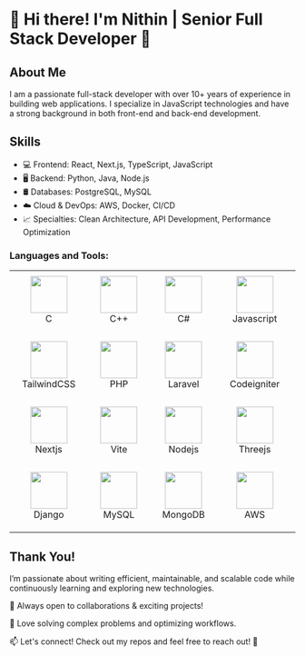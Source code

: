 
# 👋 Hi there! I'm Nithin | Senior Full Stack Developer 🚀

## About Me
I am a passionate full-stack developer with over 10+ years of experience in building web applications. I specialize in JavaScript technologies and have a strong background in both front-end and back-end development.



## Skills
- 💻 Frontend: React, Next.js, TypeScript, JavaScript
- 🖥️ Backend: Python, Java, Node.js
- 🛢️ Databases: PostgreSQL, MySQL
- ☁️ Cloud & DevOps: AWS, Docker, CI/CD
- 📈 Specialties: Clean Architecture, API Development, Performance Optimization

  
<h3 align="left">Languages and Tools:</h3>
<table style="width: 100%;">
    <tr style="width: 100%;">
        <td align="center" width="96">
            <div style="background-color: transparent; border: 1px solid white; padding: 6px 13px; font-size: 16px;">
                <img src="./images/icons/icons8-c-programming-100.png" style="width: 65px; height: 65px;" />
                <p style="padding: 0; margin: 0;">C</p>
            </div>
        </td>
        <td align="center" width="96">
            <div style="background-color: transparent; border: 1px solid white; padding: 6px 13px; font-size: 16px;">
                <img src="https://techstack-generator.vercel.app/cpp-icon.svg" style="width: 65px; height: 65px;" />
                <p style="padding: 0; margin: 0;">C++</p>
            </div>
        </td>
        <td align="center" width="96">
            <div style="background-color: transparent; border: 1px solid white; padding: 6px 13px; font-size: 16px;">
                <img src="https://techstack-generator.vercel.app/csharp-icon.svg" style="width: 65px; height: 65px;" />
                <p style="padding: 0; margin: 0;">C#</p>
            </div>
        </td>
        <td align="center" width="96">
            <div style="background-color: transparent; border: 1px solid white; padding: 6px 13px; font-size: 16px;">
                <img src="https://techstack-generator.vercel.app/js-icon.svg" style="width: 65px; height: 65px;" />
                <p style="padding: 0; margin: 0;">Javascript</p>
            </div>
        </td>
        <td align="center" width="96">
            <div style="background-color: transparent; border: 1px solid white; padding: 6px 13px; font-size: 16px;">
                <img src="https://techstack-generator.vercel.app/ts-icon.svg" style="width: 65px; height: 65px;" />
                <p style="padding: 0; margin: 0;">Typescript</p>
            </div>
        </td>
        <td align="center" width="96">
            <div style="background-color: transparent; border: 1px solid white; padding: 6px 13px; font-size: 16px;">
                <img src="https://techstack-generator.vercel.app/python-icon.svg" style="width: 65px; height: 65px;" />
                <p style="padding: 0; margin: 0;">Python</p>
            </div>
        </td>
        <td align="center" width="96">
            <div style="background-color: transparent; border: 1px solid white; padding: 6px 13px; font-size: 16px;">
                <img src="./images/icons/icons8-html-5-240.png" style="width: 65px; height: 65px;" />
                <p style="padding: 0; margin: 0;">HTML</p>
            </div>
        </td>
        <td align="center" width="96">
            <div style="background-color: transparent; border: 1px solid white; padding: 6px 13px; font-size: 16px;">
                <img src="./images/icons/css.png" style="width: 65px; height: 65px;" />
                <p style="padding: 0; margin: 0;">CSS</p>
            </div>
        </td>
        <td align="center" width="96">
            <div style="background-color: transparent; border: 1px solid white; padding: 6px 13px; font-size: 16px;">
                <img src="https://techstack-generator.vercel.app/sass-icon.svg" style="width: 65px; height: 65px;" />
                <p style="padding: 0; margin: 0;">SASS</p>
            </div>
        </td>
    </tr>
    <tr style="width: 100%;">
        <td align="center" width="96">
            <div style="background-color: transparent; border: 1px solid white; padding: 6px 13px; font-size: 16px;">
                <img src="./images/icons/tailwindcss.png" style="width: 65px; height: 65px;" />
                <p style="padding: 0; margin: 0;">TailwindCSS</p>
            </div>
        </td>
        <td align="center" width="96">
            <div style="background-color: transparent; border: 1px solid white; padding: 6px 13px; font-size: 16px;">
                <img src="./images/icons/php-15.png" style="width: 65px; height: 65px;" />
                <p style="padding: 0; margin: 0;">PHP</p>
            </div>
        </td>
        <td align="center" width="96">
            <div style="background-color: transparent; border: 1px solid white; padding: 6px 13px; font-size: 16px;">
                <img src="./images/icons/laravel-icon-995x1024-dk77ahh4.png" style="width: 65px; height: 65px;" />
                <p style="padding: 0; margin: 0;">Laravel</p>
            </div>
        </td>
        <td align="center" width="96">
            <div style="background-color: transparent; border: 1px solid white; padding: 6px 13px; font-size: 16px;">
                <img src="./images/icons/1175246.png" style="width: 65px; height: 65px;" />
                <p style="padding: 0; margin: 0;">Codeigniter</p>
            </div>
        </td>
        <td align="center" width="96">
            <div style="background-color: transparent; border: 1px solid white; padding: 6px 13px; font-size: 16px;">
                <img src="./images/icons/wordpress-logo-wordpress-icon-transparent-free-png.png" style="width: 65px; height: 65px;" />
                <p style="padding: 0; margin: 0;">WordPress</p>
            </div>
        </td>
        <td align="center" width="96">
            <div style="background-color: transparent; border: 1px solid white; padding: 6px 13px; font-size: 16px;">
                <img src="https://techstack-generator.vercel.app/react-icon.svg" style="width: 65px; height: 65px;" />
                <p style="padding: 0; margin: 0;">React</p>
            </div>
        </td>
        <td align="center" width="96">
            <div style="background-color: transparent; border: 1px solid white; padding: 6px 13px; font-size: 16px;">
                <img src="./images/icons/4695757.png" style="width: 65px; height: 65px;" />
                <p style="padding: 0; margin: 0;">React Native</p>
            </div>
        </td>
        <td align="center" width="96">
            <div style="background-color: transparent; border: 1px solid white; padding: 6px 13px; font-size: 16px;">
                <img src="./images/icons/icons8-vuejs-240.png" style="width: 65px; height: 65px;" />
                <p style="padding: 0; margin: 0;">Vue</p>
            </div>
        </td>
        <td align="center" width="96">
            <div style="background-color: transparent; border: 1px solid white; padding: 6px 13px; font-size: 16px;">
                <img src="./images/icons/icons8-angularjs-100.png" style="width: 65px; height: 65px;" />
                <p style="padding: 0; margin: 0;">Angular</p>
            </div>
        </td>
    </tr>
    <tr style="width: 100%;">
        <td align="center" width="96">
            <div style="background-color: transparent; border: 1px solid white; padding: 6px 13px; font-size: 16px;">
                <img src="./images/icons/icons8-next.js-240.png" style="width: 65px; height: 65px;" />
                <p style="padding: 0; margin: 0;">Nextjs</p>
            </div>
        </td>
        <td align="center" width="96">
            <div style="background-color: transparent; border: 1px solid white; padding: 6px 13px; font-size: 16px;">
                <img src="./images/icons/icons8-vite-240.png" style="width: 65px; height: 65px;" />
                <p style="padding: 0; margin: 0;">Vite</p>
            </div>
        </td>
        <td align="center" width="96">
            <div style="background-color: transparent; border: 1px solid white; padding: 6px 13px; font-size: 16px;">
                <img src="https://techstack-generator.vercel.app/nginx-icon.svg" style="width: 65px; height: 65px;" />
                <p style="padding: 0; margin: 0;">Nodejs</p>
            </div>
        </td>
        <td align="center" width="96">
            <div style="background-color: transparent; border: 1px solid white; padding: 6px 13px; font-size: 16px;">
                <img src="/images/icons/threejs.png" style="width: 65px; height: 65px;" />
                <p style="padding: 0; margin: 0;">Threejs</p>
            </div>
        </td>
        <td align="center" width="96">
            <div style="background-color: transparent; border: 1px solid white; padding: 6px 13px; font-size: 16px;">
                <img src="/images/icons/WebGL-Logo.wine.png" style="width: 65px; height: 65px;" />
                <p style="padding: 0; margin: 0;">WebGL</p>
            </div>
        </td>
        <td align="center" width="96">
            <div style="background-color: transparent; border: 1px solid white; padding: 6px 13px; font-size: 16px;">
                <img src="./images/icons/icons8-opencv-240.png" style="width: 65px; height: 65px;" />
                <p style="padding: 0; margin: 0;">OpenCV</p>
            </div>
        </td>
        <td align="center" width="96">
            <div style="background-color: transparent; border: 1px solid white; padding: 6px 13px; font-size: 16px;">
                <img src="https://techstack-generator.vercel.app/graphql-icon.svg" style="width: 65px; height: 65px;" />
                <p style="padding: 0; margin: 0;">GraphQL</p>
            </div>
        </td>
        <td align="center" width="96">
            <div style="background-color: transparent; border: 1px solid white; padding: 6px 13px; font-size: 16px;">
                <img src="./images/icons/icons8-unity-240.png" style="width: 65px; height: 65px;" />
                <p style="padding: 0; margin: 0;">Unity</p>
            </div>
        </td>
        <td align="center" width="96">
            <div style="background-color: transparent; border: 1px solid white; padding: 6px 13px; font-size: 16px;">
                <img src="./images/icons/icons8-blender-3d-240.png" style="width: 65px; height: 65px;" />
                <p style="padding: 0; margin: 0;">Blender</p>
            </div>
        </td>
    </tr>
    <tr style="width: 100%;">
        <td align="center" width="96">
            <div style="background-color: transparent; border: 1px solid white; padding: 6px 13px; font-size: 16px;">
                <img src="https://techstack-generator.vercel.app/django-icon.svg" style="width: 65px; height: 65px;" />
                <p style="padding: 0; margin: 0;">Django</p>
            </div>
        </td>
        <td align="center" width="96">
            <div style="background-color: transparent; border: 1px solid white; padding: 6px 13px; font-size: 16px;">
                <img src="https://techstack-generator.vercel.app/mysql-icon.svg" style="width: 65px; height: 65px;" />
                <p style="padding: 0; margin: 0;">MySQL</p>
            </div>
        </td>
        <td align="center" width="96">
            <div style="background-color: transparent; border: 1px solid white; padding: 6px 13px; font-size: 16px;">
                <img src="/images/icons/mongodb-logo-D13D67C930-seeklogo.com.png" style="width: 65px; height: 65px;" />
                <p style="padding: 0; margin: 0;">MongoDB</p>
            </div>
        </td>
        <td align="center" width="96">
            <div style="background-color: transparent; border: 1px solid white; padding: 6px 13px; font-size: 16px;">
                <img src="https://techstack-generator.vercel.app/aws-icon.svg" style="width: 65px; height: 65px;" />
                <p style="padding: 0; margin: 0;">AWS</p>
            </div>
        </td>
        <td align="center" width="96">
            <div style="background-color: transparent; border: 1px solid white; padding: 6px 13px; font-size: 16px;">
                <img src="/images/icons/shopify.png" style="width: 65px; height: 65px;" />
                <p style="padding: 0; margin: 0;">Shopify</p>
            </div>
        </td>
        <td align="center" width="96">
            <div style="background-color: transparent; border: 1px solid white; padding: 6px 13px; font-size: 16px;">
                <img src="/images/icons/sharetribe.png" style="width: 65px; height: 65px;" />
                <p style="padding: 0; margin: 0;">Share Tribe</p>
            </div>
        </td>
        <td align="center" width="96">
            <div style="background-color: transparent; border: 1px solid white; padding: 6px 13px; font-size: 16px;">
                <img src="/images/icons/free-blockchain-icon-download-in-svg-png-gif-file-formats--bitcoin-logo-technology-secure-pack-business-icons-411041.png" style="width: 65px; height: 65px;" />
                <p style="padding: 0; margin: 0;">Blockchain</p>
            </div>
        </td>
        <td align="center" width="96">
            <div style="background-color: transparent; border: 1px solid white; padding: 6px 13px; font-size: 16px;">
                <img src="/images/icons/web-30-3d-icon-download-in-png-blend-fbx-gltf-file-formats--3-0-internet-pack-network-communication-icons-9093276.png" style="width: 65px; height: 65px;" />
                <p style="padding: 0; margin: 0;">Web 3.0</p>
            </div>
        </td>
        <td align="center" width="96">
            <div style="background-color: transparent; border: 1px solid white; padding: 6px 13px; font-size: 16px;">
                <img src="/images/icons/icons8-android-os-100.png" style="width: 65px; height: 65px;" />
                <p style="padding: 0; margin: 0;">Android</p>
            </div>
        </td>
    </tr>
</table>


## Thank You!
I’m passionate about writing efficient, maintainable, and scalable code while continuously learning and exploring new technologies.

🔹 Always open to collaborations & exciting projects!

🔹 Love solving complex problems and optimizing workflows.

📫 Let's connect! Check out my repos and feel free to reach out! 🚀
